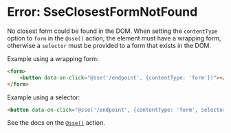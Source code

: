 # Error: SseClosestFormNotFound

No closest form could be found in the DOM. When setting the `contentType` option to `form` in the `@sse()` action, the element must have a wrapping form, otherwise a `selector` must be provided to a form that exists in the DOM.

Example using a wrapping form:

```html
<form>
    <button data-on-click="@sse('/endpoint', {contentType: 'form'})"></div>
</form>
```

Example using a selector:

```html
<button data-on-click="@sse('/endpoint', {contentType: 'form', selector: '#myform'})"></div>
```

See the docs on the [`@sse()`](/reference/action_plugins#sse) action.